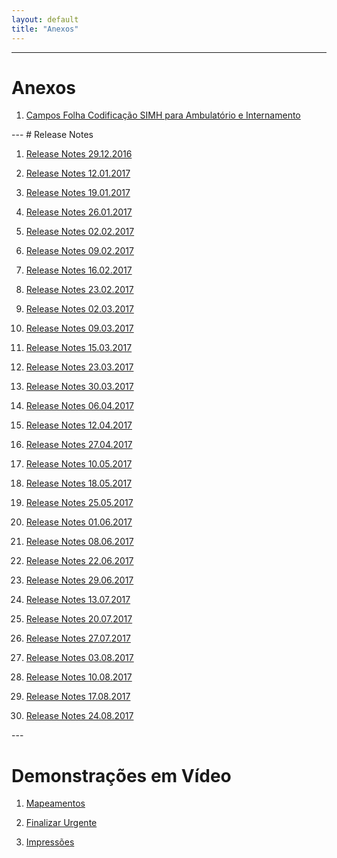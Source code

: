 ```yaml
---
layout: default
title: "Anexos"
---
```



---

<div id="anexos"></div>

# Anexos

1. <a href="./file/30.12.2016_CAMPOS SIMH_FOLHA DE CODIFICAÇÃO_ICD10CMPCS.xlsx">Campos Folha Codificação SIMH para Ambulatório e Internamento</a>

<div id="releaseNotes"></div>
---
# Release Notes

1. <a href="./file/releaseNotes/Release Notes 29-12-2016.pdf">Release Notes 29.12.2016</a>

2. <a href="./file/releaseNotes/Release Notes 12-01-2017.pdf">Release Notes 12.01.2017</a>

3. <a href="./file/releaseNotes/Release Notes 19-01-2017.pdf">Release Notes 19.01.2017</a>

4. <a href="./file/releaseNotes/Release Notes 26-01-2017.pdf">Release Notes 26.01.2017</a>

5. <a href="./file/releaseNotes/Release Notes 02-02-2017.pdf">Release Notes 02.02.2017</a>

6. <a href="./file/releaseNotes/Release Notes 09-02-2017.pdf">Release Notes 09.02.2017</a>

7. <a href="./file/releaseNotes/Release Notes 16-02-2017.pdf">Release Notes 16.02.2017</a>

8. <a href="./file/releaseNotes/Release Notes 23-02-2017.pdf">Release Notes 23.02.2017</a>

9. <a href="./file/releaseNotes/Release Notes 02-03-2017 - H.pdf">Release Notes 02.03.2017</a>

10. <a href="./file/releaseNotes/Release Notes 09-03-2017.pdf">Release Notes 09.03.2017</a>

11. <a href="./file/releaseNotes/Release Notes 15-03-2017.pdf">Release Notes 15.03.2017</a>

12. <a href="./file/releaseNotes/Release Notes 23-03-2017.pdf">Release Notes 23.03.2017</a>

13. <a href="./file/releaseNotes/Release Notes 30-03-2017.pdf">Release Notes 30.03.2017</a>

14. <a href="./file/releaseNotes/Release Notes 06-04-2017.pdf">Release Notes 06.04.2017</a>

15. <a href="./file/releaseNotes/Release Notes 12-04-2017.pdf">Release Notes 12.04.2017</a>

16. <a href="./file/releaseNotes/Release Notes 27-04-2017.pdf">Release Notes 27.04.2017</a>

17. <a href="./file/releaseNotes/Release Notes 10-05-2017.pdf">Release Notes 10.05.2017</a>

18. <a href="./file/releaseNotes/Release Notes 18-05-2017.pdf">Release Notes 18.05.2017</a>

19. <a href="./file/releaseNotes/Release Notes 25-05-2017.pdf">Release Notes 25.05.2017</a>

20. <a href="./file/releaseNotes/Release Notes 01-06-2017.pdf">Release Notes 01.06.2017</a>

21. <a href="./file/releaseNotes/Release Notes 08-06-2017.pdf">Release Notes 08.06.2017</a>

22. <a href="./file/releaseNotes/Release Notes 22-06-2017.pdf">Release Notes 22.06.2017</a>

23. <a href="./file/releaseNotes/Release Notes 29-06-2017.pdf">Release Notes 29.06.2017</a>

24. <a href="./file/releaseNotes/Release Notes 13-07-2017.pdf">Release Notes 13.07.2017</a>

25. <a href="./file/releaseNotes/Release Notes 20-07-2017.pdf">Release Notes 20.07.2017</a>

26. <a href="./file/releaseNotes/Release Notes 27-07-2017.pdf">Release Notes 27.07.2017</a>

27. <a href="./file/releaseNotes/Release Notes 03-08-2017.pdf">Release Notes 03.08.2017</a>

28. <a href="./file/releaseNotes/Release Notes 10-08-2017.pdf">Release Notes 10.08.2017</a>

29. <a href="./file/releaseNotes/Release Notes 17-08-2017.pdf">Release Notes 17.08.2017</a>

30. <a href="./file/releaseNotes/Release Notes 24-08-2017.pdf">Release Notes 24.08.2017</a>

<div id="videos"></div>
---

# Demonstrações em Vídeo

1. <a href="./file/Mapeamentos.mp4">Mapeamentos</a>

2. <a href="./file/FinalizarUrgente.mp4">Finalizar Urgente</a>

3. <a href="./file/Impressoes.mp4">Impressões</a>

<div id="releaseNotes"></div>
